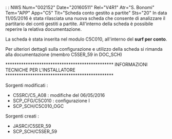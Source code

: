  :  : NWS Num="002152" Date="20160511" Rel="V4R1" Atr="S. Bonomi" Tem="APP" App="C5" Tit="Scheda conto gestito a partite" Sts="20"
In data 11/05/2016 è stata rilasciata una nuova scheda che consente di analizzare il partitario dei conti gestiti a partite.
All'interno della scheda è possibile reperire la relativa documentazione.

La scheda è stata inserita nel modulo C5C010, all'interno del <b>surf per conto</b>.


Per ulteriori dettagli sulla configurazione e utilizzo della scheda si rimanda alla documentazione (membro C5SER_59 in DOC_SCH)

\*\*\*\*\*\*\*\*\*\*\*\*\*\*\*\*\*\*\*\*\*\*\*\*\*\*\*\*\*\*\*\*\*\*\*\*\*\*\*\*\*\*\*\*\*\*\*\*
INFORMAZIONI TECNICHE PER L'INSTALLATORE
\*\*\*\*\*\*\*\*\*\*\*\*\*\*\*\*\*\*\*\*\*\*\*\*\*\*\*\*\*\*\*\*\*\*\*\*\*\*\*\*\*\*\*\*\*\*\*\*

Sorgenti modificati : 
- C5SRC/C5_A08 : modifiche del 06/05/2016
- SCP_CFG/C5C010 :  configurazione I
- SCP_SCH/C5C010_OGC

Sorgenti creati : 
- JASRC/C5SER_59
- SCP_SCH/C5SER_59
